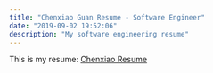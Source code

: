 ```yaml
---
title: "Chenxiao Guan Resume - Software Engineer"
date: "2019-09-02 19:52:06"
description: "My software engineering resume"
---
```


This is my resume:
[Chenxiao Resume](ChenxiaoGuanResume.pdf)